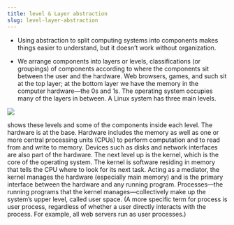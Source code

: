 ```yaml
---
title: level & Layer abstraction
slug: level-layer-abstraction
---
```


- Using abstraction to split computing systems into components makes things easier to understand, but it doesn’t work without organization.

- We arrange components into layers or levels, classifications (or groupings) of components according to where the components sit between the user and the hardware. Web browsers, games, and such sit at the top layer; at the bottom layer we have the memory in the computer hardware—the 0s and 1s. The operating system occupies many of the layers in between.  A Linux system has three main levels. 

![](/img/icon/level-Layers-Abstraction.png)


shows these levels and some of the components inside each level. The hardware is at the base. Hardware includes the memory as well as one or more central processing units (CPUs) to perform computation and to read from and write to memory. Devices such as disks and network interfaces are also part of the hardware. The next level up is the kernel, which is the core of the operating system. The kernel is software residing in memory that tells the CPU where to look for its next task. Acting as a mediator, the kernel manages the hardware (especially main memory) and is the primary interface between the hardware and any running program. Processes—the running programs that the kernel manages—collectively make up the system’s upper level, called user space. (A more specific term for process is user process, regardless of whether a user directly interacts with the process. For example, all web servers run as user processes.)
